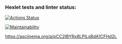 ### Hexlet tests and linter status:
[![Actions Status](https://github.com/CatIsCode/frontend-project-44/actions/workflows/hexlet-check.yml/badge.svg)](https://github.com/CatIsCode/frontend-project-44/actions)

[![Maintainability](https://api.codeclimate.com/v1/badges/445b32521d2be9916a26/maintainability)](https://codeclimate.com/github/CatIsCode/frontend-project-44/maintainability)

https://asciinema.org/a/pCC2IBYRx8LPILsBdA1CFHd2L